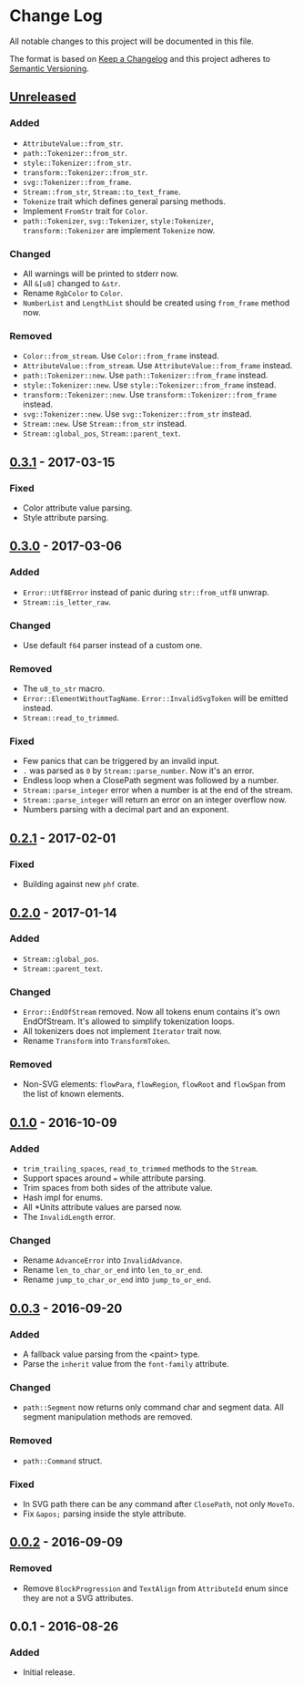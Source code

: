 # Change Log
All notable changes to this project will be documented in this file.

The format is based on [Keep a Changelog](http://keepachangelog.com/)
and this project adheres to [Semantic Versioning](http://semver.org/).

## [Unreleased]
### Added
- `AttributeValue::from_str`.
- `path::Tokenizer::from_str`.
- `style::Tokenizer::from_str`.
- `transform::Tokenizer::from_str`.
- `svg::Tokenizer::from_frame`.
- `Stream::from_str`, `Stream::to_text_frame`.
- `Tokenize` trait which defines general parsing methods.
- Implement `FromStr` trait for `Color`.
- `path::Tokenizer`, `svg::Tokenizer`, `style:Tokenizer`, `transform::Tokenizer` are
  implement `Tokenize` now.

### Changed
- All warnings will be printed to stderr now.
- All `&[u8]` changed to `&str`.
- Rename `RgbColor` to `Color`.
- `NumberList` and `LengthList` should be created using `from_frame` method now.

### Removed
- `Color::from_stream`. Use `Color::from_frame` instead.
- `AttributeValue::from_stream`. Use `AttributeValue::from_frame` instead.
- `path::Tokenizer::new`. Use `path::Tokenizer::from_frame` instead.
- `style::Tokenizer::new`. Use `style::Tokenizer::from_frame` instead.
- `transform::Tokenizer::new`. Use `transform::Tokenizer::from_frame` instead.
- `svg::Tokenizer::new`. Use `svg::Tokenizer::from_str` instead.
- `Stream::new`. Use `Stream::from_str` instead.
- `Stream::global_pos`, `Stream::parent_text`.

## [0.3.1] - 2017-03-15
### Fixed
- Color attribute value parsing.
- Style attribute parsing.

## [0.3.0] - 2017-03-06
### Added
- `Error::Utf8Error` instead of panic during `str::from_utf8` unwrap.
- `Stream::is_letter_raw`.

### Changed
- Use default `f64` parser instead of a custom one.

### Removed
- The `u8_to_str` macro.
- `Error::ElementWithoutTagName`. `Error::InvalidSvgToken` will be emitted instead.
- `Stream::read_to_trimmed`.

### Fixed
- Few panics that can be triggered by an invalid input.
- `.` was parsed as `0` by `Stream::parse_number`. Now it's an error.
- Endless loop when a ClosePath segment was followed by a number.
- `Stream::parse_integer` error when a number is at the end of the stream.
- `Stream::parse_integer` will return an error on an integer overflow now.
- Numbers parsing with a decimal part and an exponent.

## [0.2.1] - 2017-02-01
### Fixed
- Building against new `phf` crate.

## [0.2.0] - 2017-01-14
### Added
- `Stream::global_pos`.
- `Stream::parent_text`.

### Changed
- `Error::EndOfStream` removed. Now all tokens enum contains it's own EndOfStream.
  It's allowed to simplify tokenization loops.
- All tokenizers does not implement `Iterator` trait now.
- Rename `Transform` into `TransformToken`.

### Removed
- Non-SVG elements: `flowPara`, `flowRegion`, `flowRoot` and `flowSpan` from the list of
  known elements.

## [0.1.0] - 2016-10-09
### Added
- `trim_trailing_spaces`, `read_to_trimmed` methods to the `Stream`.
- Support spaces around `=` while attribute parsing.
- Trim spaces from both sides of the attribute value.
- Hash impl for enums.
- All *Units attribute values are parsed now.
- The `InvalidLength` error.

### Changed
- Rename `AdvanceError` into `InvalidAdvance`.
- Rename `len_to_char_or_end` into `len_to_or_end`.
- Rename `jump_to_char_or_end` into `jump_to_or_end`.

## [0.0.3] - 2016-09-20
### Added
- A fallback value parsing from the \<paint\> type.
- Parse the `inherit` value from the `font-family` attribute.

### Changed
- `path::Segment` now returns only command char and segment data. All segment manipulation methods are removed.

### Removed
- `path::Command` struct.

### Fixed
- In SVG path there can be any command after `ClosePath`, not only `MoveTo`.
- Fix `&apos;` parsing inside the style attribute.

## [0.0.2] - 2016-09-09
### Removed
- Remove `BlockProgression` and `TextAlign` from `AttributeId` enum since they are not a SVG attributes.

## 0.0.1 - 2016-08-26
### Added
- Initial release.

[Unreleased]: https://github.com/RazrFalcon/libsvgparser/compare/v0.3.1...HEAD
[0.3.1]: https://github.com/RazrFalcon/libsvgparser/compare/v0.3.0...v0.3.1
[0.3.0]: https://github.com/RazrFalcon/libsvgparser/compare/v0.2.1...v0.3.0
[0.2.1]: https://github.com/RazrFalcon/libsvgparser/compare/v0.2.0...v0.2.1
[0.2.0]: https://github.com/RazrFalcon/libsvgparser/compare/v0.1.0...v0.2.0
[0.1.0]: https://github.com/RazrFalcon/libsvgparser/compare/0.0.3...v0.1.0
[0.0.3]: https://github.com/RazrFalcon/libsvgparser/compare/0.0.2...0.0.3
[0.0.2]: https://github.com/RazrFalcon/libsvgparser/compare/0.0.1...0.0.2
